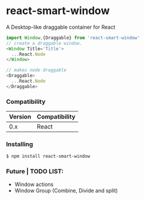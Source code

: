# react-smart-window
A Desktop-like draggable container for React

```js
import Window,{Draggable} from 'react-smart-window'
// create a draggable window.
<Window Title='Title'>
  ...React.Node
</Window>

// makes node draggable
<Draggable>
  ...React.Node
</Draggable>
```
### Compatibility
|Version     | Compatibility|
|------------|--------------|
|0.x         |     React    |

### Installing
```bash
$ npm install react-smart-window
```

### Future | TODO LIST:
- Window actions
- Window Group (Combine, Divide and split)
